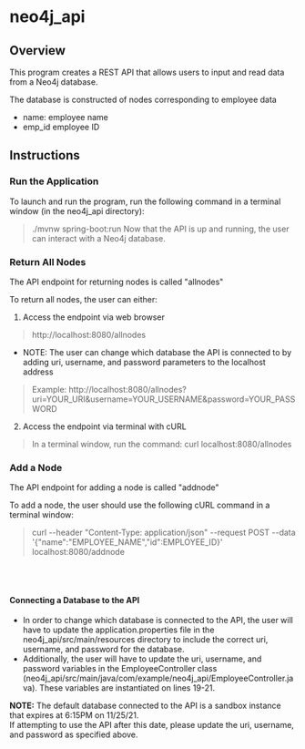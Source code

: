 # neo4j_api

## Overview
This program creates a REST API that allows users to input and read data from a Neo4j database.  

The database is constructed of nodes corresponding to employee data 
- name: employee name 
- emp_id employee ID

## Instructions

### Run the Application

To launch and run the program, run the following command in a terminal window (in the neo4j_api directory):
> ./mvnw spring-boot:run
Now that the API is up and running, the user can interact with a Neo4j database.  
### Return All Nodes

The API endpoint for returning nodes is called "allnodes"

To return all nodes, the user can either:
1. Access the endpoint via web browser
> http://localhost:8080/allnodes

  - NOTE: The user can change which database the API is connected to by adding uri, username, and password parameters to the localhost address
  > Example: http://localhost:8080/allnodes?uri=YOUR_URI&username=YOUR_USERNAME&password=YOUR_PASSWORD

2. Access the endpoint via terminal with cURL
> In a terminal window, run the command: curl localhost:8080/allnodes



### Add a Node

The API endpoint for adding a node is called "addnode"

To add a node, the user should use the following cURL command in a terminal window:
> curl --header "Content-Type: application/json" --request POST --data '{"name":"EMPLOYEE_NAME","id":EMPLOYEE_ID}' localhost:8080/addnode

<br/><br/> 
#### Connecting a Database to the API
- In order to change which database is connected to the API, the user will have to update the application.properties file in the 
neo4j_api/src/main/resources directory to include the correct uri, username, and password for the database.  
- Additionally, the user will have to update the uri, username, and password variables in the EmployeeController class 
(neo4j_api/src/main/java/com/example/neo4j_api/EmployeeController.java).  These variables are instantiated on lines 19-21.


**NOTE:** The default database connected to the API is a sandbox instance that expires at 6:15PM on 11/25/21.  
If attempting to use the API after this date, please update the uri, username, and password as specified above.
